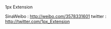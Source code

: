 1px Extension

SinaWeibo : <a href="http://weibo.com/3578331601" target="_blank">http://weibo.com/3578331601</a>
twitter : <a href="http://twitter.com/1px_Extension">http://twitter.com/1px_Extension</a>